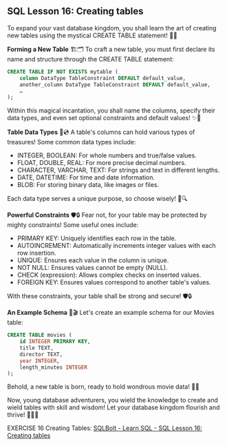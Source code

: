 
## SQL Lesson 16: Creating tables

To expand your vast database kingdom, you shall learn the art of creating new tables using the mystical CREATE TABLE statement! 🌟💾

**Forming a New Table** 🏗️🗂️
To craft a new table, you must first declare its name and structure through the CREATE TABLE statement:

```sql
CREATE TABLE IF NOT EXISTS mytable (
    column DataType TableConstraint DEFAULT default_value,
    another_column DataType TableConstraint DEFAULT default_value,
    …
);
```

Within this magical incantation, you shall name the columns, specify their data types, and even set optional constraints and default values! ✨🔮

**Table Data Types** 🌌💿
A table's columns can hold various types of treasures! Some common data types include:

- INTEGER, BOOLEAN: For whole numbers and true/false values.
- FLOAT, DOUBLE, REAL: For more precise decimal numbers.
- CHARACTER, VARCHAR, TEXT: For strings and text in different lengths.
- DATE, DATETIME: For time and date information.
- BLOB: For storing binary data, like images or files.

Each data type serves a unique purpose, so choose wisely! 🌟🔍

**Powerful Constraints** 🛡️🔒
Fear not, for your table may be protected by mighty constraints! Some useful ones include:

- PRIMARY KEY: Uniquely identifies each row in the table.
- AUTOINCREMENT: Automatically increments integer values with each row insertion.
- UNIQUE: Ensures each value in the column is unique.
- NOT NULL: Ensures values cannot be empty (NULL).
- CHECK (expression): Allows complex checks on inserted values.
- FOREIGN KEY: Ensures values correspond to another table's values.

With these constraints, your table shall be strong and secure! 🛡️🔒

**An Example Schema** 🌊🎬
Let's create an example schema for our Movies table:

```sql
CREATE TABLE movies (
    id INTEGER PRIMARY KEY,
    title TEXT,
    director TEXT,
    year INTEGER, 
    length_minutes INTEGER
);
```

Behold, a new table is born, ready to hold wondrous movie data! 🎉🎥

Now, young database adventurers, you wield the knowledge to create and wield tables with skill and wisdom! Let your database kingdom flourish and thrive! 🏰🌟💾

EXERCISE 16 Creating Tables: [SQLBolt - Learn SQL - SQL Lesson 16: Creating tables](https://sqlbolt.com/lesson/creating_tables)